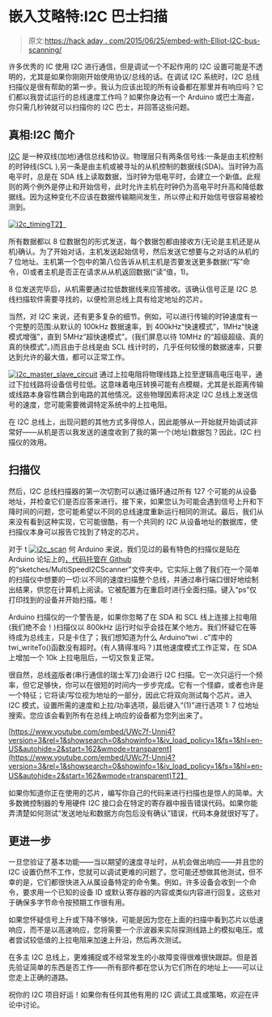 # 嵌入艾略特:I2C 巴士扫描

> 原文:[https://hack aday . com/2015/06/25/embed-with-Elliot-I2C-bus-scanning/](https://hackaday.com/2015/06/25/embed-with-elliot-i2c-bus-scanning/)

许多优秀的 IC 使用 I2C 进行通信，但是调试一个不起作用的 I2C 设置可能是不透明的，尤其是如果你刚刚开始使用协议/总线的话。在调试 I2C 系统时，I2C 总线扫描仪是很有帮助的第一步。我认为应该出现的所有设备都在那里并有响应吗？它们都以我尝试运行的总线速度工作吗？如果你身边有一个 Arduino 或巴士海盗，你只需几秒钟就可以扫描你的 I2C 巴士，并回答这些问题。

## 真相:I2C 简介

[I2C](https://en.wikipedia.org/wiki/I%C2%B2C) 是一种双线(加地)通信总线和协议。物理层只有两条信号线:一条是由主机控制的时钟线(SCL ),另一条是由主机或被寻址的从机控制的数据线(SDA)。当时钟为高电平时，总是在 SDA 线上读取数据，当时钟为低电平时，会建立一个新值。此规则的两个例外是停止和开始信号，此时允许主机在时钟仍为高电平时升高和降低数据线。因为这种变化不应该在数据传输期间发生，所以停止和开始信号很容易被检测到。

[![i2c_timing](../Images/b7d708473442e53c1eba2342b6f9ac89.png)T2】](https://hackaday.com/wp-content/uploads/2015/06/i2c_timing.png)

所有数据都以 8 位数据包的形式发送，每个数据包都由接收方(无论是主机还是从机)确认。为了开始对话，主机发送起始信号，然后发送它想要与之对话的从机的 7 位地址。主机第一个包中的第八位告诉从机主机是否要发送更多数据(“写”命令，0)或者主机是否正在请求从从机返回数据(“读”值，1)。

8 位发送完毕后，从机需要通过拉低数据线来应答接收。该确认信号正是 I2C 总线扫描软件需要寻找的，以便检测总线上具有给定地址的芯片。

当然，对 I2C 来说，还有更多复杂的细节。例如，可以进行传输的时钟速度有一个完整的范围:从默认的 100kHz 数据速率，到 400kHz“快速模式”，1MHz“快速模式增强”，直到 5MHz“超快速模式”。(我们屏息以待 10MHz 的“超级超级、真的真的快模式”。)而且由于总线是由 SCL 线计时的，几乎任何较慢的数据速率，只要达到允许的最大值，都可以正常工作。

[![i2c_master_slave_circuit](../Images/20402b2f8d79d8d55d5287bbef73ed84.png)](https://hackaday.com/wp-content/uploads/2015/06/i2c_master_slave_circuit.png) 通过上拉电阻将物理线路上拉至逻辑高电压电平，通过下拉线路将设备信号拉低。这意味着电压转换可能有点模糊，尤其是长距离传输或线路本身容性耦合到电路的其他情况。这些物理因素将决定 I2C 总线上发送信号的速度，您可能需要微调特定系统中的上拉电阻。

在 I2C 总线上，出现问题的其他方式多得惊人，因此能够从一开始就开始调试非常好——从机是否以我发送的速度收到了我的第一个(地址)数据包？因此，I2C 扫描仪的效用。

## 扫描仪

然后，I2C 总线扫描器的第一次切割可以通过循环通过所有 127 个可能的从设备地址，并检查它们是否应答来进行。接下来，如果您认为可能会遇到信号上升和下降时间的问题，您可能希望以不同的总线速度重新运行相同的测试。最后，我们从来没有看到这种实现，它可能很酷，有一个共同的 I2C 从设备地址的数据库，使扫描仪本身可以报告它找到了特定的芯片。

对于 t [![i2c_scan](../Images/3371a14d90b175de0d4d184063756453.png)](https://hackaday.com/wp-content/uploads/2015/06/i2c_scan.png) 何 Arduino 来说，我们见过的最有特色的扫描仪是贴在 Arduino 论坛上的[，代码](http://forum.arduino.cc/index.php?topic=197360)[托管在 Github](https://github.com/RobTillaart/Arduino) 的“sketches/MultiSpeedI2CScanner”文件夹中。它实际上做了我们在一个简单的扫描仪中想要的一切:以不同的速度扫描整个总线，并通过串行端口很好地绘制出结果，供您在计算机上阅读。它被配置为在重启时进行全面扫描。键入“ps”仅打印找到的设备并开始扫描。嘭！

Arduino 扫描仪的一个警告是，如果你忽略了在 SDA 和 SCL 线上连接上拉电阻(我们绝不会！)扫描仪以 800kHz 运行时似乎会挂在某个地方。我们怀疑它在等待成为总线主，只是卡住了；我们想知道为什么 Arduino“twi . c”库中的 twi_writeTo()函数没有超时。(有人猜得准吗？)其他速度模式工作正常，在 SDA 上增加一个 10k 上拉电阻后，一切又恢复正常。

很自然，总线盗版者(串行通信的瑞士军刀)会进行 I2C 扫描。它一次只运行一个频率，但它足够快，你可以在很短的时间内一步步完成。它有一个怪癖，或者也许是一个特征；它将读/写位视为地址的一部分，因此它将双向测试每个芯片。进入 I2C 模式，设置所需的速度和上拉/功率选项，最后键入“(1)”进行选项 1: 7 位地址搜索。您应该会看到所有在总线上响应的设备都为您列出来了。

[https://www.youtube.com/embed/UWc7f-Unni4?version=3&rel=1&showsearch=0&showinfo=1&iv_load_policy=1&fs=1&hl=en-US&autohide=2&start=162&wmode=transparent](https://www.youtube.com/embed/UWc7f-Unni4?version=3&rel=1&showsearch=0&showinfo=1&iv_load_policy=1&fs=1&hl=en-US&autohide=2&start=162&wmode=transparent)T2】

如果你知道你正在使用的芯片，编写你自己的代码来进行扫描也是惊人的简单。大多数微控制器的专用硬件 I2C 接口会在特定的寄存器中报告错误代码。如果你能弄清楚如何测试“发送地址和数据方向包后没有确认”错误，代码本身就很好写了。

## 更进一步

一旦您验证了基本功能——当以期望的速度寻址时，从机会做出响应——并且您的 I2C 设置仍然不工作，您就可以调试更难的问题了。您可能还想做其他测试，但不幸的是，它们都很快进入从属设备特定的命令集。例如，许多设备会收到一个命令，要求用一个已知的设备 ID 或默认寄存器的内容或类似内容进行回复。这些对于确保多字节命令按预期工作很有用。

如果您怀疑信号上升或下降不够快，可能是因为您在上面的扫描中看到芯片以低速响应，而不是以高速响应，您将需要一个示波器来实际探测线路上的模拟电压。或者尝试较低值的上拉电阻来加速上升沿，然后再次测试。

在多主 I2C 总线上，更难捕捉或不经常发生的小故障变得很难很快跟踪。但是首先验证简单的东西是否工作——所有部件都在您认为它们所在的地址上——可以让您走上正确的道路。

祝你的 I2C 项目好运！如果你有任何其他有用的 I2C 调试工具或策略，欢迎在评论中讨论。